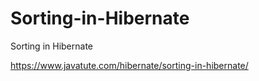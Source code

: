 # Sorting-in-Hibernate
Sorting in Hibernate

https://www.javatute.com/hibernate/sorting-in-hibernate/
